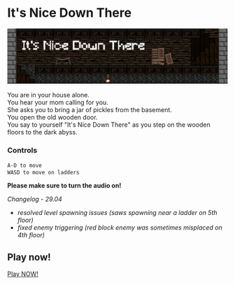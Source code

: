 # It's Nice Down There
![banner.png](banner.png)

You are in your house alone.  
You hear your mom calling for you.  
She asks you to bring a jar of pickles from the basement.  
You open the old wooden door.  
You say to yourself "It's Nice Down There" as you step on the wooden floors to the dark abyss.

### Controls
```
A-D to move
WASD to move on ladders
```

**Please make sure to turn the audio on!**

*Changelog - 29.04*
- *resolved level spawning issues (saws spawning near a ladder on 5th floor)*
- *fixed enemy triggering (red block enemy was sometimes misplaced on 4th floor)*

## Play now!

[Play NOW!](https://thejonu.itch.io/itsnicedownthere)
